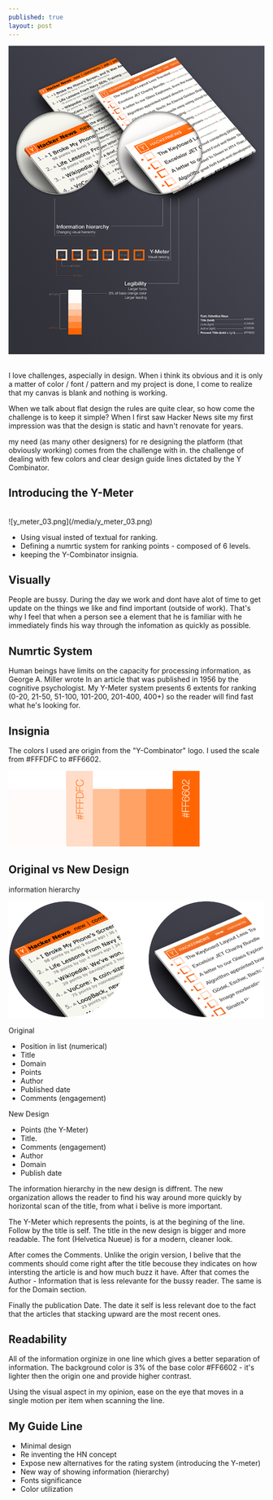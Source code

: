 ```yaml
---
published: true
layout: post
---
```


![mockup_720x867.png](/media/mockup_720x867.png)
##
I love challenges, aspecially in design. When i think its obvious and it is only a matter of color / font / pattern and my project is done, I come to realize that my canvas is blank and nothing is working. 

When we talk about flat design the rules are quite clear, so how come the challenge is to keep it simple? 
When I first saw Hacker News site my first impression was that the design is static and havn't renovate for years. 

my need (as many other designers) for re designing the platform (that obviously working) comes from the challenge with in. the challenge of dealing with few colors and clear design guide lines dictated by the Y Combinator. 



## Introducing the Y-Meter

<br/>
![y_meter_03.png](/media/y_meter_03.png)

* Using visual insted of textual for ranking.
* Defining a numrtic system for ranking points - composed of 6 levels.
* keeping the Y-Combinator insignia.

## Visually

People are bussy. During the day we work and dont have alot of time to get update on the things we like and find important (outside of work). That's why I feel that when a person see a element that he is familiar with he immediately finds his way through the infomation as quickly as possible.


## Numrtic System

Human beings have limits on the capacity for processing information, as George A. Miller wrote In an article that was published in 1956 by the cognitive psychologist. My Y-Meter system presents 6 extents for ranking (0-20, 21-50, 51-100, 101-200, 201-400, 400+) so the reader will find fast what he's looking for.
## Insignia
The colors I used are origin from the "Y-Combinator" logo. I used the scale from #FFFDFC to #FF6602.


![color-scale_03.png](/media/color-scale_03.png)

## Original vs New Design
information hierarchy


![before_after.png](/media/before_after.png)


Original

* Position in list (numerical)
* Title
* Domain
* Points
* Author
* Published date
* Comments (engagement)

New Design

* Points (the Y-Meter)
* Title.
* Comments (engagement)
* Author
* Domain
* Publish date

The information hierarchy in the new design is diffrent. The new organization allows the reader to find his way around more quickly by horizontal scan of the title, from what i belive is more important. 


The Y-Meter which represents the points, is at the begining of the line. Follow by the title is self. The title in the new design is bigger and more readable. The font (Helvetica Nueue) is for a modern, cleaner look.


After comes the Comments. Unlike the origin version, I belive that the comments should come right after the title becouse they indicates on how intersting the article is and how much buzz it have.  After that comes the Author - Information that is less relevante for the bussy reader. The same is for the Domain section. 


Finally the publication Date. The date it self is less relevant doe to the fact that the articles that stacking upward are the most recent ones. 

## Readability

All of the information orginize in one line which gives a better separation of information. The background color is 3% of the base color #FF6602  - it's lighter then the origin one and provide higher contrast. 

Using the visual aspect in my opinion, ease on the eye that moves in a single motion per item when scanning the line. 

## My Guide Line

* Minimal design
* Re inventing the HN concept
* Expose new alternatives for the rating system (introducing the Y-meter)
* New way of showing information (hierarchy)
* Fonts significance
* Color utilization